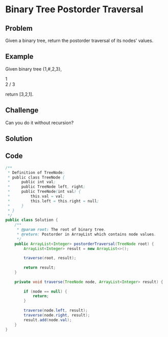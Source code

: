 Binary Tree Postorder Traversal
===



Problem
-------

Given a binary tree, return the postorder traversal of its nodes' values.

Example
-------

Given binary tree {1,#,2,3},

   1
    \
     2
    /
   3
 

return [3,2,1].

Challenge
---------

Can you do it without recursion?

Solution
--------

Code
----

```java
/**
 * Definition of TreeNode:
 * public class TreeNode {
 *     public int val;
 *     public TreeNode left, right;
 *     public TreeNode(int val) {
 *         this.val = val;
 *         this.left = this.right = null;
 *     }
 * }
 */
public class Solution {
    /**
     * @param root: The root of binary tree.
     * @return: Postorder in ArrayList which contains node values.
     */
    public ArrayList<Integer> postorderTraversal(TreeNode root) {
        ArrayList<Integer> result = new ArrayList<>();
        
        traverse(root, result);
        
        return result;
    }
    
    private void traverse(TreeNode node, ArrayList<Integer> result) {
        
        if (node == null) {
            return;
        }
        
        traverse(node.left, result);
        traverse(node.right, result);
        result.add(node.val);
    }
}
```
